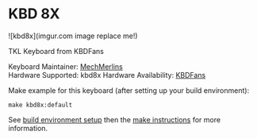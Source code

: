 # KBD 8X

![kbd8x](imgur.com image replace me!)

TKL Keyboard from KBDFans

Keyboard Maintainer: [MechMerlins](https://github.com/mechmerlin)  
Hardware Supported: kbd8x 
Hardware Availability: [KBDFans](https://kbdfans.cn/blogs/updates/kbd-8x-update-40)

Make example for this keyboard (after setting up your build environment):

    make kbd8x:default

See [build environment setup](https://docs.qmk.fm/build_environment_setup.html) then the [make instructions](https://docs.qmk.fm/make_instructions.html) for more information.
